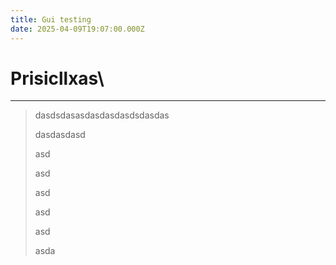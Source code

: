 ```yaml
---
title: Gui testing
date: 2025-04-09T19:07:00.000Z
---
```

# Prisicllxas\
---



> dasdsdasasdasdasdasdsdasdas
>
> dasdasdasd
>
> asd
>
> asd
>
> asd
>
> asd
>
> asd
>
> asda
